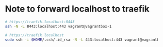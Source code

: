 # Note to forward localhost to traefik


```bash
# https://traefik.localhost:8443
ssh -N -L 8443:localhost:443 vagrant@vagrantbox-1
```

```bash
# https://traefik.localhost
sudo ssh -i $HOME/.ssh/.id_rsa -N -L 443:localhost:443 vagrant@vagrantbox-1
```

